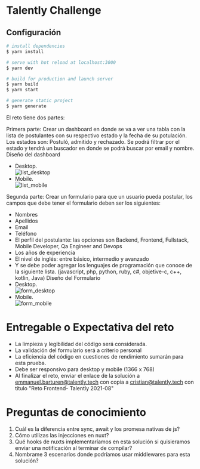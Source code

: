 
# Talently Challenge

## Configuración

```bash
# install dependencies
$ yarn install

# serve with hot reload at localhost:3000
$ yarn dev

# build for production and launch server
$ yarn build
$ yarn start

# generate static project
$ yarn generate
```

El reto tiene dos partes:

Primera parte:
Crear un dashboard en donde se va a ver una tabla con la lista de postulantes con su respectivo estado y la fecha de su potulación.
Los estados son: Postuló, admitido y rechazado.
Se podrá filtrar por el estado y tendrá un buscador en donde se podrá buscar por email y nombre.
Diseño del dashboard
- Desktop.  
  ![list_desktop](https://user-images.githubusercontent.com/11076563/128381463-544b4a1c-cdd5-4acd-814b-a2cb666085f8.png)
- Mobile.  
![list_mobile](https://user-images.githubusercontent.com/11076563/128381851-2aead969-90e5-491d-9daa-910bdee80a13.png)


Segunda parte:
Crear un formulario para que un usuario pueda postular, los campos que debe tener el formulario deben ser los siguientes:
 - Nombres 
 - Apellidos
 - Email
 - Teléfono
 - El perfil del postulante: las opciones son Backend, Frontend, Fullstack, Mobile Developer, Qa Engineer and Devops
 - Los años de experiencia
 - El nivel de inglés: entre básico, intermedio y avanzado
 - Y se debe poder agregar los lenguajes de programación que conoce de la siguiente lista. (javascript, php, python, ruby, c#, objetive-c, c++, kotlin, Java)
Diseño del Formulario
- Desktop.   
  ![form_desktop](https://user-images.githubusercontent.com/11076563/128381563-b9a6d6f8-097c-441a-adf9-376ea35700c2.png)
- Mobile.  
  ![form_mobile](https://user-images.githubusercontent.com/11076563/128381629-ce4b6f53-2c15-49ce-bc9b-2e788c49557f.png)



# Entregable o Expectativa del reto

- La limpieza y legibilidad del código será considerada.
- La validación del formulario será a criterio personal
- La eficiencia del código en cuestiones de rendimiento sumarán para esta prueba.
- Debe ser responsivo para desktop y mobile (1366 x 768) 
- Al finalizar el reto, enviar el enlace de la solución a emmanuel.barturen@talently.tech con copia a cristian@talently.tech con título "Reto Frontend- Talently 2021-08"

# Preguntas de conocimiento

1. Cuál es la diferencia entre sync, await y los promesa nativas de js?
2. Cómo utilizas las injecciones en nuxt?
3. Qué hooks de nuxts implementaríamos en esta solución si quisieramos enviar una notificación al terminar de compilar?
4. Nombrame 3 escenarios donde podríamos usar middlewares para esta solución? 
